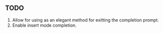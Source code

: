 ## TODO

1) Allow for using <Esc> as an elegant method for exitting the completion prompt.
2) Enable insert mode completion.
